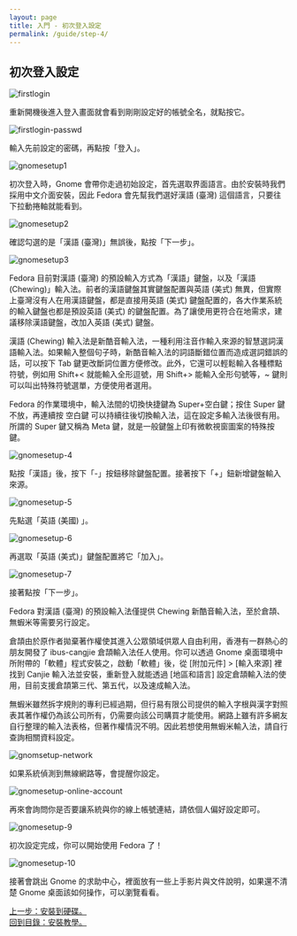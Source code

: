 ```yaml
---
layout: page
title: 入門 - 初次登入設定
permalink: /guide/step-4/
---
```


## 初次登入設定

![firstlogin](http://1.bp.blogspot.com/-aqlhUOtxnK4/UsPnqImnSPI/AAAAAAAADBE/FXs6wXfT_98/s1600/fedora20-firstlogin.png)


重新開機後進入登入畫面就會看到剛剛設定好的帳號全名，就點按它。


![firstlogin-passwd](http://3.bp.blogspot.com/-iEBZNRdVAUQ/UsPnpxNAhMI/AAAAAAAADBA/qNIrw-SBB7E/s1600/fedora20-firstlogin-passwd.png)


輸入先前設定的密碼，再點按「登入」。


![gnomesetup1](http://1.bp.blogspot.com/-CQfUPSn9dQg/UsPntwEgOuI/AAAAAAAADCI/yshVyWDJrhs/s1600/fedora20-gnomesetup1.png)


初次登入時，Gnome 會帶你走過初始設定，首先選取界面語言。由於安裝時我們採用中文介面安裝，因此 Fedora 會先幫我們選好漢語 (臺灣) 這個語言，只要往下拉動捲軸就能看到。


![gnomesetup2](http://3.bp.blogspot.com/-td_oJCizmt0/UsPnuasz5GI/AAAAAAAADCM/pFOvGc9QS30/s1600/fedora20-gnomesetup2.png)


確認勾選的是「漢語 (臺灣)」無誤後，點按「下一步」。


![gnomesetup3](http://2.bp.blogspot.com/-3Pyj4LOjhlU/UsPnusllNLI/AAAAAAAADCQ/9I8ossggkb4/s1600/fedora20-gnomesetup3.png)


Fedora 目前對漢語 (臺灣) 的預設輸入方式為「漢語」鍵盤，以及「漢語 (Chewing)」輸入法。前者的漢語鍵盤其實鍵盤配置與英語 (美式) 無異，但實際上臺灣沒有人在用漢語鍵盤，都是直接用英語 (美式) 鍵盤配置的，各大作業系統的輸入鍵盤也都是預設英語 (美式) 的鍵盤配置。為了讓使用更符合在地需求，建議移除漢語鍵盤，改加入英語 (美式) 鍵盤。



漢語 (Chewing) 輸入法是新酷音輸入法，一種利用注音作輸入來源的智慧選詞漢語輸入法。如果輸入整個句子時，新酷音輸入法的詞語斷錯位置而造成選詞錯誤的話，可以按下 Tab 鍵更改斷詞位置方便修改。此外，它還可以輕鬆輸入各種標點符號，例如用 Shift+< 就能輸入全形逗號，用 Shift+> 能輸入全形句號等，~ 鍵則可以叫出特殊符號選單，方便使用者選用。



Fedora 的作業環境中，輸入法間的切換快捷鍵為 Super+空白鍵；按住 Super 鍵不放，再連續按 空白鍵 可以持續往後切換輸入法，這在設定多輸入法後很有用。所謂的 Super 鍵又稱為 Meta 鍵，就是一般鍵盤上印有微軟視窗圖案的特殊按鍵。


![gnomesetup-4](http://2.bp.blogspot.com/-7mZQXXXVYh0/UsPnrYo7wEI/AAAAAAAADBY/hCbrdi6s9NM/s1600/fedora20-gnomesetup-4.png)


點按「漢語」後，按下「-」按鈕移除鍵盤配置。接著按下「+」鈕新增鍵盤輸入來源。


![gnomesetup-5](http://4.bp.blogspot.com/-4Y6Si0-BpJM/UsPnrgBoIqI/AAAAAAAADBc/b5hlUz0cLK0/s1600/fedora20-gnomesetup-5.png)


先點選「英語 (美國) 」。


![gnomesetup-6](http://2.bp.blogspot.com/-Fnjn3eJhFLQ/UsPnr6A6gAI/AAAAAAAADBg/kCFK1Il5VVk/s1600/fedora20-gnomesetup-6.png)


再選取「英語 (美式)」鍵盤配置將它「加入」。


![gnomesetup-7](http://1.bp.blogspot.com/-mBxdQ0Bgnjo/UsPnsQryw_I/AAAAAAAADBw/LBsd2crXClk/s1600/fedora20-gnomesetup-7.png)


接著點按「下一步」。



Fedora 對漢語 (臺灣) 的預設輸入法僅提供 Chewing 新酷音輸入法，至於倉頡、無蝦米等需要另行設定。



倉頡由於原作者拋棄著作權使其進入公眾領域供眾人自由利用，香港有一群熱心的朋友開發了 ibus-cangjie 倉頡輸入法任人使用。你可以透過 Gnome 桌面環境中所附帶的「軟體」程式安裝之，啟動「軟體」後，從 [附加元件] > [輸入來源] 裡找到 Canjie 輸入法並安裝，重新登入就能透過 [地區和語言] 設定倉頡輸入法的使用，目前支援倉頡第三代、第五代，以及速成輸入法。



無蝦米雖然拆字規則的專利已經過期，但行易有限公司提供的輸入字根與漢字對照表其著作權仍為該公司所有，仍需要向該公司購買才能使用。網路上雖有許多網友自行整理的輸入法表格，但著作權情況不明。因此若想使用無蝦米輸入法，請自行查詢相關資料設定。


![gnomsetup-network](http://3.bp.blogspot.com/-D9JVJKS1IY8/UsP600m9uzI/AAAAAAAADFg/S7YFraJTwf0/s1600/fedora20-gnomsetup-network.png)


如果系統偵測到無線網路等，會提醒你設定。


![gnomesetup-online-account](http://2.bp.blogspot.com/-GiUK5vUj4Hs/UsP69wz030I/AAAAAAAADFo/rL8RzMp5uEw/s1600/fedora20-gnomesetup-onlineaccount.png)


再來會詢問你是否要讓系統與你的線上帳號連結，請依個人偏好設定即可。


![gnomesetup-9](http://3.bp.blogspot.com/-zyqnKIudrk4/UsP7JvthbbI/AAAAAAAADFw/cuWxnpZCyNs/s1600/fedora20-gnomesetup-9.png)


初次設定完成，你可以開始使用 Fedora 了！


![gnomesetup-10](http://4.bp.blogspot.com/-tQpx7BOdLvo/UsP7UI-dVAI/AAAAAAAADF4/PLiPIb6ClfA/s1600/fedora20-gnomesetup-10.png)

接著會跳出 Gnome 的求助中心，裡面放有一些上手影片與文件說明，如果還不清楚 Gnome 桌面該如何操作，可以瀏覽看看。

<div class="switch">
  <div>
    <div><a href="/guide/step-3/">上一步：安裝到硬碟。</a></div>
    <div><a href="/guide/">回到目錄：安裝教學。</a></div>
  </div>
</div>
